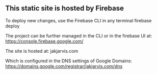 ## This static site is hosted by Firebase

To deploy new changes, use the Firebase CLI in any terminal
firebase deploy

The project can be further managed in the CLI or in the firebase UI at:
https://console.firebase.google.com/

The site is hosted at:
jakjarvis.com

Which is configured in the DNS settings of Google Domains:
https://domains.google.com/registrar/jakjarvis.com/dns
